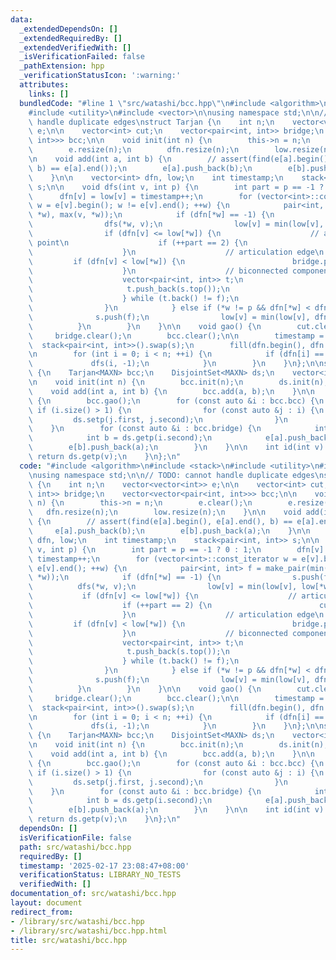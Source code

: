 ```yaml
---
data:
  _extendedDependsOn: []
  _extendedRequiredBy: []
  _extendedVerifiedWith: []
  _isVerificationFailed: false
  _pathExtension: hpp
  _verificationStatusIcon: ':warning:'
  attributes:
    links: []
  bundledCode: "#line 1 \"src/watashi/bcc.hpp\"\n#include <algorithm>\n#include <stack>\n\
    #include <utility>\n#include <vector>\n\nusing namespace std;\n\n// TODO: cannot\
    \ handle duplicate edges\nstruct Tarjan {\n    int n;\n    vector<vector<int>>\
    \ e;\n\n    vector<int> cut;\n    vector<pair<int, int>> bridge;\n    vector<vector<pair<int,\
    \ int>>> bcc;\n\n    void init(int n) {\n        this->n = n;\n        e.clear();\n\
    \        e.resize(n);\n        dfn.resize(n);\n        low.resize(n);\n    }\n\
    \n    void add(int a, int b) {\n        // assert(find(e[a].begin(), e[a].end(),\
    \ b) == e[a].end());\n        e[a].push_back(b);\n        e[b].push_back(a);\n\
    \    }\n\n    vector<int> dfn, low;\n    int timestamp;\n    stack<pair<int, int>>\
    \ s;\n\n    void dfs(int v, int p) {\n        int part = p == -1 ? 0 : 1;\n  \
    \      dfn[v] = low[v] = timestamp++;\n        for (vector<int>::const_iterator\
    \ w = e[v].begin(); w != e[v].end(); ++w) {\n            pair<int, int> f = make_pair(min(v,\
    \ *w), max(v, *w));\n            if (dfn[*w] == -1) {\n                s.push(f);\n\
    \                dfs(*w, v);\n                low[v] = min(low[v], low[*w]);\n\
    \                if (dfn[v] <= low[*w]) {\n                    // articulation\
    \ point\n                    if (++part == 2) {\n                        cut.push_back(v);\n\
    \                    }\n                    // articulation edge\n           \
    \         if (dfn[v] < low[*w]) {\n                        bridge.push_back(f);\n\
    \                    }\n                    // biconnected component (2-vertex-connected)\n\
    \                    vector<pair<int, int>> t;\n                    do {\n   \
    \                     t.push_back(s.top());\n                        s.pop();\n\
    \                    } while (t.back() != f);\n                    bcc.push_back(t);\n\
    \                }\n            } else if (*w != p && dfn[*w] < dfn[v]) {\n  \
    \              s.push(f);\n                low[v] = min(low[v], dfn[*w]);\n  \
    \          }\n        }\n    }\n\n    void gao() {\n        cut.clear();\n   \
    \     bridge.clear();\n        bcc.clear();\n\n        timestamp = 0;\n      \
    \  stack<pair<int, int>>().swap(s);\n        fill(dfn.begin(), dfn.end(), -1);\n\
    \n        for (int i = 0; i < n; ++i) {\n            if (dfn[i] == -1) {\n   \
    \             dfs(i, -1);\n            }\n        }\n    }\n};\n\nstruct BridgeBlockTree\
    \ {\n    Tarjan<MAXN> bcc;\n    DisjointSet<MAXN> ds;\n    vector<int> e[MAXN];\n\
    \n    void init(int n) {\n        bcc.init(n);\n        ds.init(n);\n    }\n\n\
    \    void add(int a, int b) {\n        bcc.add(a, b);\n    }\n\n    void gao()\
    \ {\n        bcc.gao();\n        for (const auto &i : bcc.bcc) {\n           \
    \ if (i.size() > 1) {\n                for (const auto &j : i) {\n           \
    \         ds.setp(j.first, j.second);\n                }\n            }\n    \
    \    }\n        for (const auto &i : bcc.bridge) {\n            int a = ds.getp(i.first);\n\
    \            int b = ds.getp(i.second);\n            e[a].push_back(b);\n    \
    \        e[b].push_back(a);\n        }\n    }\n\n    int id(int v) {\n       \
    \ return ds.getp(v);\n    }\n};\n"
  code: "#include <algorithm>\n#include <stack>\n#include <utility>\n#include <vector>\n\
    \nusing namespace std;\n\n// TODO: cannot handle duplicate edges\nstruct Tarjan\
    \ {\n    int n;\n    vector<vector<int>> e;\n\n    vector<int> cut;\n    vector<pair<int,\
    \ int>> bridge;\n    vector<vector<pair<int, int>>> bcc;\n\n    void init(int\
    \ n) {\n        this->n = n;\n        e.clear();\n        e.resize(n);\n     \
    \   dfn.resize(n);\n        low.resize(n);\n    }\n\n    void add(int a, int b)\
    \ {\n        // assert(find(e[a].begin(), e[a].end(), b) == e[a].end());\n   \
    \     e[a].push_back(b);\n        e[b].push_back(a);\n    }\n\n    vector<int>\
    \ dfn, low;\n    int timestamp;\n    stack<pair<int, int>> s;\n\n    void dfs(int\
    \ v, int p) {\n        int part = p == -1 ? 0 : 1;\n        dfn[v] = low[v] =\
    \ timestamp++;\n        for (vector<int>::const_iterator w = e[v].begin(); w !=\
    \ e[v].end(); ++w) {\n            pair<int, int> f = make_pair(min(v, *w), max(v,\
    \ *w));\n            if (dfn[*w] == -1) {\n                s.push(f);\n      \
    \          dfs(*w, v);\n                low[v] = min(low[v], low[*w]);\n     \
    \           if (dfn[v] <= low[*w]) {\n                    // articulation point\n\
    \                    if (++part == 2) {\n                        cut.push_back(v);\n\
    \                    }\n                    // articulation edge\n           \
    \         if (dfn[v] < low[*w]) {\n                        bridge.push_back(f);\n\
    \                    }\n                    // biconnected component (2-vertex-connected)\n\
    \                    vector<pair<int, int>> t;\n                    do {\n   \
    \                     t.push_back(s.top());\n                        s.pop();\n\
    \                    } while (t.back() != f);\n                    bcc.push_back(t);\n\
    \                }\n            } else if (*w != p && dfn[*w] < dfn[v]) {\n  \
    \              s.push(f);\n                low[v] = min(low[v], dfn[*w]);\n  \
    \          }\n        }\n    }\n\n    void gao() {\n        cut.clear();\n   \
    \     bridge.clear();\n        bcc.clear();\n\n        timestamp = 0;\n      \
    \  stack<pair<int, int>>().swap(s);\n        fill(dfn.begin(), dfn.end(), -1);\n\
    \n        for (int i = 0; i < n; ++i) {\n            if (dfn[i] == -1) {\n   \
    \             dfs(i, -1);\n            }\n        }\n    }\n};\n\nstruct BridgeBlockTree\
    \ {\n    Tarjan<MAXN> bcc;\n    DisjointSet<MAXN> ds;\n    vector<int> e[MAXN];\n\
    \n    void init(int n) {\n        bcc.init(n);\n        ds.init(n);\n    }\n\n\
    \    void add(int a, int b) {\n        bcc.add(a, b);\n    }\n\n    void gao()\
    \ {\n        bcc.gao();\n        for (const auto &i : bcc.bcc) {\n           \
    \ if (i.size() > 1) {\n                for (const auto &j : i) {\n           \
    \         ds.setp(j.first, j.second);\n                }\n            }\n    \
    \    }\n        for (const auto &i : bcc.bridge) {\n            int a = ds.getp(i.first);\n\
    \            int b = ds.getp(i.second);\n            e[a].push_back(b);\n    \
    \        e[b].push_back(a);\n        }\n    }\n\n    int id(int v) {\n       \
    \ return ds.getp(v);\n    }\n};\n"
  dependsOn: []
  isVerificationFile: false
  path: src/watashi/bcc.hpp
  requiredBy: []
  timestamp: '2025-02-17 23:08:47+08:00'
  verificationStatus: LIBRARY_NO_TESTS
  verifiedWith: []
documentation_of: src/watashi/bcc.hpp
layout: document
redirect_from:
- /library/src/watashi/bcc.hpp
- /library/src/watashi/bcc.hpp.html
title: src/watashi/bcc.hpp
---
```

